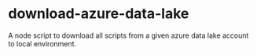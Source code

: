 # download-azure-data-lake
A node script to download all scripts from a given azure data lake account to local environment.
